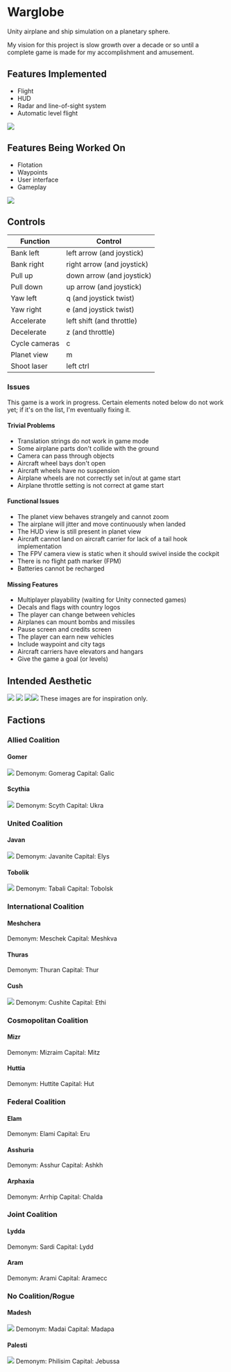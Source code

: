 # Warglobe
Unity airplane and ship simulation on a planetary sphere.

My vision for this project is slow growth over a decade or so until a complete game is made for my accomplishment and amusement.

## Features Implemented
- Flight
- HUD
- Radar and line-of-sight system
- Automatic level flight

[![](http://img.youtube.com/vi/7oSqnHO_2E0/0.jpg)](http://www.youtube.com/watch?v=7oSqnHO_2E0 "Game Example")

## Features Being Worked On
- Flotation
- Waypoints
- User interface
- Gameplay

[![](http://img.youtube.com/vi/yPUPlVAfM2c/0.jpg)](http://www.youtube.com/watch?v=yPUPlVAfM2c "Flotation")

## Controls
<table>
<thead>
<tr>
<th>Function</th>
<th>Control</th>
</tr>
</thead>
<tbody>
<tr>
<td>Bank left</td>
<td>left arrow (and joystick)</td>
</tr>
<tr>
<td>Bank right</td>
<td>right arrow (and joystick)</td>
</tr>
<tr>
<td>Pull up</td>
<td>down arrow (and joystick)</td>
</tr>
<tr>
<td>Pull down</td>
<td>up arrow (and joystick)</td>
</tr>
<tr>
<td>Yaw left</td>
<td>q (and joystick twist)</td>
</tr>
<tr>
<td>Yaw right</td>
<td>e (and joystick twist)</td>
</tr>
<tr>
<td>Accelerate</td>
<td>left shift (and throttle)</td>
</tr>
<tr>
<td>Decelerate</td>
<td>z (and throttle)</td>
</tr>
<tr>
<td>Cycle cameras</td>
<td>c</td>
</tr>
<tr>
<td>Planet view</td>
<td>m</td>
</tr>
<tr>
<td>Shoot laser</td>
<td>left ctrl</td>
</tr>
</tbody>
</table>


### Issues
This game is a work in progress. Certain elements noted below do not work yet; if it's on the list, I'm eventually fixing it.

#### Trivial Problems
- Translation strings do not work in game mode
- Some airplane parts don't collide with the ground
- Camera can pass through objects
- Aircraft wheel bays don't open
- Aircraft wheels have no suspension
- Airplane wheels are not correctly set in/out at game start
- Airplane throttle setting is not correct at game start

#### Functional Issues
- The planet view behaves strangely and cannot zoom
- The airplane will jitter and move continuously when landed
- The HUD view is still present in planet view
- Aircraft cannot land on aircraft carrier for lack of a tail hook implementation
- The FPV camera view is static when it should swivel inside the cockpit
- There is no flight path marker (FPM)
- Batteries cannot be recharged
	
#### Missing Features
- Multiplayer playability (waiting for Unity connected games)
- Decals and flags with country logos
- The player can change between vehicles
- Airplanes can mount bombs and missiles
- Pause screen and credits screen
- The player can earn new vehicles
- Include waypoint and city tags
- Aircraft carriers have elevators and hangars
- Give the game a goal (or levels)

## Intended Aesthetic
<img src="https://i.pinimg.com/originals/4c/1b/1f/4c1b1fe91776ce3941705da87e1f6e31.jpg" />
<img src="https://i.pinimg.com/originals/0f/5e/8c/0f5e8c23e2beb6c799514a6b94ca61f0.jpg" />
<img src="https://i.pinimg.com/originals/8c/cf/05/8ccf05f0d64588b6bd6ae491004610b2.jpg" /><img src="https://i.pinimg.com/originals/42/a4/a2/42a4a27c79ddc5da007de54ae21f07db.jpg" />
These images are for inspiration only.

## Factions

### Allied Coalition
#### Gomer
<img src="Assets/Resources/Flags/RoundelGomer_2.png" />
Demonym: Gomerag
Capital: Galic

#### Scythia
<img src="Assets/Resources/Flags/RoundelScythia.png" />
Demonym: Scyth
Capital: Ukra

### United Coalition
#### Javan
<img src="Assets/Resources/Flags/RoundelJavan.png" />
Demonym: Javanite
Capital: Elys

#### Tobolik
<img src="Assets/Resources/Flags/RoundelTobolik.png" />
Demonym: Tabali
Capital: Tobolsk

### International Coalition
#### Meshchera
Demonym: Meschek
Capital: Meshkva

#### Thuras
Demonym: Thuran
Capital: Thur

#### Cush
<img src="Assets/Resources/Flags/RoundelCush.png" />
Demonym: Cushite
Capital: Ethi

### Cosmopolitan Coalition
#### Mizr
Demonym: Mizraim
Capital: Mitz

#### Huttia
Demonym: Huttite
Capital: Hut

### Federal Coalition
#### Elam
Demonym: Elami
Capital: Eru

#### Asshuria
Demonym: Asshur
Capital: Ashkh

#### Arphaxia
Demonym: Arrhip
Capital: Chalda

### Joint Coalition
#### Lydda
Demonym: Sardi
Capital: Lydd

#### Aram
Demonym: Arami
Capital: Aramecc

### No Coalition/Rogue
#### Madesh
<img src="Assets/Resources/Flags/RoundelMadesh.png" />
Demonym: Madai
Capital: Madapa

#### Palesti
<img src="Assets/Resources/Flags/RoundelPalesti.png" />
Demonym: Philisim
Capital: Jebussa

